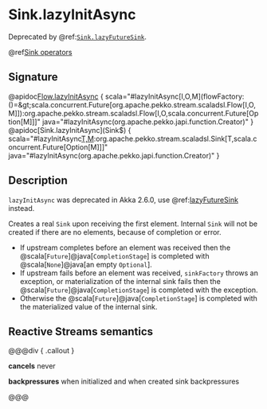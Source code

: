 # Sink.lazyInitAsync

Deprecated by @ref:[`Sink.lazyFutureSink`](lazyFutureSink.md).

@ref[Sink operators](../index.md#sink-operators)

## Signature

@apidoc[Flow.lazyInitAsync](Flow$) { scala="#lazyInitAsync[I,O,M](flowFactory:()=&gt;scala.concurrent.Future[org.apache.pekko.stream.scaladsl.Flow[I,O,M]]):org.apache.pekko.stream.scaladsl.Flow[I,O,scala.concurrent.Future[Option[M]]]" java="#lazyInitAsync(org.apache.pekko.japi.function.Creator)" }
@apidoc[Sink.lazyInitAsync](Sink$) { scala="#lazyInitAsync[T,M](sinkFactory:()=&gt;scala.concurrent.Future[org.apache.pekko.stream.scaladsl.Sink[T,M]]):org.apache.pekko.stream.scaladsl.Sink[T,scala.concurrent.Future[Option[M]]]" java="#lazyInitAsync(org.apache.pekko.japi.function.Creator)" }


## Description

`lazyInitAsync` was deprecated in Akka 2.6.0, use @ref:[lazyFutureSink](lazyFutureSink.md) instead.

Creates a real `Sink` upon receiving the first element. Internal `Sink` will not be created if there are no elements,
because of completion or error.

- If upstream completes before an element was received then the @scala[`Future`]@java[`CompletionStage`] is completed with @scala[`None`]@java[an empty `Optional`].
- If upstream fails before an element was received, `sinkFactory` throws an exception, or materialization of the internal
  sink fails then the @scala[`Future`]@java[`CompletionStage`] is completed with the exception.
- Otherwise the @scala[`Future`]@java[`CompletionStage`] is completed with the materialized value of the internal sink.

## Reactive Streams semantics

@@@div { .callout }

**cancels** never

**backpressures** when initialized and when created sink backpressures

@@@


